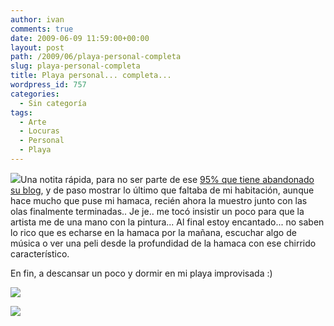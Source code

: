 ```yaml
---
author: ivan
comments: true
date: 2009-06-09 11:59:00+00:00
layout: post
path: /2009/06/playa-personal-completa
slug: playa-personal-completa
title: Playa personal... completa...
wordpress_id: 757
categories:
  - Sin categoría
tags:
  - Arte
  - Locuras
  - Personal
  - Playa
---
```


[![](http://ivan.campananaranjo.com/wp-content/uploads/2009/06/img_1281.jpg)](http://1.bp.blogspot.com/_T2UWuNJg3dQ/Si4IvB10x7I/AAAAAAAABiQ/PdeTarwtZhs/s1600-h/img_1281.jpg)Una notita rápida, para no ser parte de ese [95% que tiene abandonado su blog](http://www.fayerwayer.com/2009/06/95-de-los-blogs-estarian-abandonados-2/), y de paso mostrar lo último que faltaba de mi habitación, aunque hace mucho que puse mi hamaca, recién ahora la muestro junto con las olas finalmente terminadas.. Je je.. me tocó insistir un poco para que la artista me de una mano con la pintura... Al final estoy encantado... no saben lo rico que es echarse en la hamaca por la mañana, escuchar algo de música o ver una peli desde la profundidad de la hamaca con ese chirrido característico.

En fin, a descansar un poco y dormir en mi playa improvisada :)

[![](http://ivan.campananaranjo.com/wp-content/uploads/2009/06/img_1284.jpg)](http://3.bp.blogspot.com/_T2UWuNJg3dQ/Si4IvkuIO0I/AAAAAAAABig/cLlpBqdrehQ/s1600-h/img_1284.jpg)

[![](http://ivan.campananaranjo.com/wp-content/uploads/2009/06/img_1282.jpg)](http://4.bp.blogspot.com/_T2UWuNJg3dQ/Si4Ivef-PRI/AAAAAAAABiY/JttsJcxlr8w/s1600-h/img_1282.jpg)
